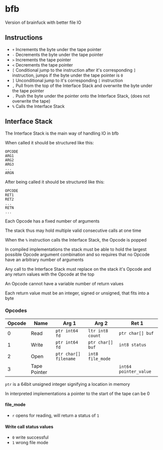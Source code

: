 # bfb
Version of brainfuck with better file IO

## Instructions
- `+` Increments the byte under the tape pointer
- `-` Decrements the byte under the tape pointer
- `>` Increments the tape pointer
- `<` Decrements the tape pointer
- `[` Conditional jump to the instruction after it's corresponding `]` instruction, jumps if the byte under the tape pointer is `0`
- `]` Unconditional jump to it's corresponding `[` instruction
- `,` Pull from the top of the Interface Stack and overwrite the byte under the tape pointer
- `.` Push the byte under the pointer onto the Interface Stack, (does not overwrite the tape)
- `%` Calls the Interface Stack

## Interface Stack
The Interface Stack is the main way of handling IO in bfb

When called it should be structured like this:

```
OPCODE
ARG1
ARG2
ARG3
...
ARGN
```

After being called it should be structured like this:

```
OPCODE
RET1
RET2
...
RETN
...
```

Each Opcode has a fixed number of arguments

The stack thus may hold multiple valid consecutive calls at one time

When the `%` instruction calls the Interface Stack, the Opcode is popped

In compiled implementations the stack must be able to hold the largest possible Opcode argument combination and so requires that no Opcode have an arbitrary number of arguments

Any call to the Interface Stack must replace on the stack it's Opcode and any return values with the Opcode at the top

An Opcode cannot have a variable number of return values

Each return value must be an integer, signed or unsigned, that fits into a byte

### Opcodes

| Opcode | Name | Arg 1 | Arg 2 | Ret 1 |
| --- | --- | --- | --- | --- |
| 0 | Read  | `ptr int64 fd`  | `ltr int8 count`  | `ptr char[] buf`
| 1 | Write | `ptr int64 fd`  | `ptr char[] buf` | `int8 status`
| 2 | Open  | `ptr char[] filename` | `int8 file_mode`
| 3 | Tape Pointer  | | | `int64 pointer_value`

`ptr` is a 64bit unsigned integer signifying a location in memory

In interpreted implementations a pointer to the start of the tape can be 0

#### file_mode

- `r` opens for reading, will return a status of `1`

#### Write call status values
- `0` write successful
- `1` wrong file mode
